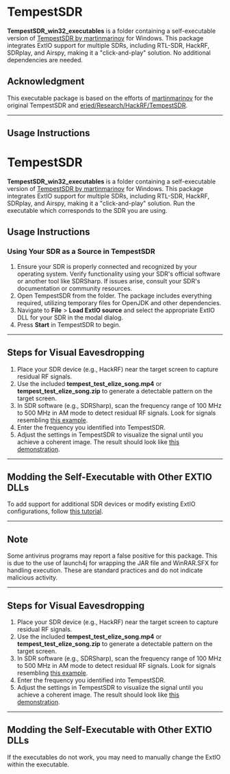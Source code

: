 # TempestSDR

**TempestSDR_win32_executables** is a folder containing a self-executable version of [TempestSDR by martinmarinov](https://github.com/martinmarinov/TempestSDR) for Windows. This package integrates ExtIO support for multiple SDRs, including RTL-SDR, HackRF, SDRplay, and Airspy, making it a "click-and-play" solution. No additional dependencies are needed.

## Acknowledgment

This executable package is based on the efforts of [martinmarinov](https://github.com/martinmarinov/TempestSDR) for the original TempestSDR and [eried/Research/HackRF/TempestSDR](https://github.com/eried/Research/tree/master/HackRF/TempestSDR).

---

## Usage Instructions

# TempestSDR

**TempestSDR_win32_executables** is a folder containing a self-executable version of [TempestSDR by martinmarinov](https://github.com/martinmarinov/TempestSDR) for Windows. This package integrates ExtIO support for multiple SDRs, including RTL-SDR, HackRF, SDRplay, and Airspy, making it a "click-and-play" solution. Run the executable which corresponds to the SDR you are using.

## Usage Instructions

### Using Your SDR as a Source in TempestSDR
1. Ensure your SDR is properly connected and recognized by your operating system. Verify functionality using your SDR's official software or another tool like SDRSharp. If issues arise, consult your SDR's documentation or community resources.
2. Open TempestSDR from the folder. The package includes everything required, utilizing temporary files for OpenJDK and other dependencies.
3. Navigate to **File** > **Load ExtIO source** and select the appropriate ExtIO DLL for your SDR in the modal dialog.
4. Press **Start** in TempestSDR to begin.

---

## Steps for Visual Eavesdropping
1. Place your SDR device (e.g., HackRF) near the target screen to capture residual RF signals.
2. Use the included **tempest_test_elize_song.mp4** or **tempest_test_elize_song.zip** to generate a detectable pattern on the target screen.
3. In SDR software (e.g., SDRSharp), scan the frequency range of 100 MHz to 500 MHz in AM mode to detect residual RF signals. Look for signals resembling [this example](https://www.youtube.com/watch?v=_zx4ZvurgOs).
4. Enter the frequency you identified into TempestSDR.
5. Adjust the settings in TempestSDR to visualize the signal until you achieve a coherent image. The result should look like [this demonstration](https://www.youtube.com/watch?v=QjqpKtGNbQo).

---

## Modding the Self-Executable with Other EXTIO DLLs
To add support for additional SDR devices or modify existing ExtIO configurations, follow [this tutorial](https://www.youtube.com/watch?v=QjqpKtGNbQo).

---

## Note
Some antivirus programs may report a false positive for this package. This is due to the use of launch4j for wrapping the JAR file and WinRAR.SFX for handling execution. These are standard practices and do not indicate malicious activity.


---

## Steps for Visual Eavesdropping
1. Place your SDR device (e.g., HackRF) near the target screen to capture residual RF signals.
2. Use the included **tempest_test_elize_song.mp4** or **tempest_test_elize_song.zip** to generate a detectable pattern on the target screen.
3. In SDR software (e.g., SDRSharp), scan the frequency range of 100 MHz to 500 MHz in AM mode to detect residual RF signals. Look for signals resembling [this example](https://www.youtube.com/watch?v=_zx4ZvurgOs).
4. Enter the frequency you identified into TempestSDR.
5. Adjust the settings in TempestSDR to visualize the signal until you achieve a coherent image. The result should look like [this demonstration](https://www.youtube.com/watch?v=QjqpKtGNbQo).

---

## Modding the Self-Executable with Other EXTIO DLLs
If the executables do not work, you may need to manually change the ExtIO within the executable.
